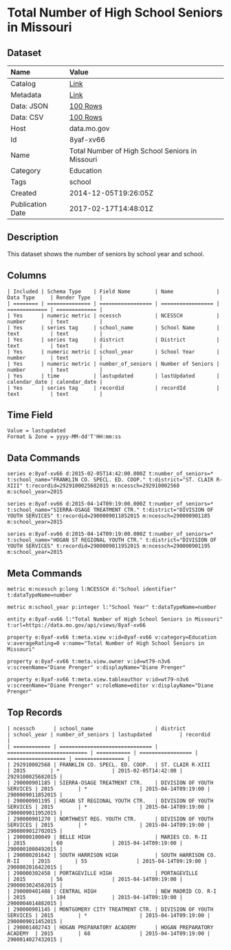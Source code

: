 # Total Number of High School Seniors in Missouri

## Dataset

| Name | Value |
| :--- | :---- |
| Catalog | [Link](https://catalog.data.gov/dataset/test-data-2-678bc) |
| Metadata | [Link](https://data.mo.gov/api/views/8yaf-xv66) |
| Data: JSON | [100 Rows](https://data.mo.gov/api/views/8yaf-xv66/rows.json?max_rows=100) |
| Data: CSV | [100 Rows](https://data.mo.gov/api/views/8yaf-xv66/rows.csv?max_rows=100) |
| Host | data.mo.gov |
| Id | 8yaf-xv66 |
| Name | Total Number of High School Seniors in Missouri |
| Category | Education |
| Tags | school |
| Created | 2014-12-05T19:26:05Z |
| Publication Date | 2017-02-17T14:48:01Z |

## Description

This dataset shows the number of seniors by school year and school.

## Columns

```ls
| Included | Schema Type    | Field Name        | Name              | Data Type     | Render Type   |
| ======== | ============== | ================= | ================= | ============= | ============= |
| Yes      | numeric metric | ncessch           | NCESSCH           | number        | text          |
| Yes      | series tag     | school_name       | School Name       | text          | text          |
| Yes      | series tag     | district          | District          | text          | text          |
| Yes      | numeric metric | school_year       | School Year       | number        | text          |
| Yes      | numeric metric | number_of_seniors | Number of Seniors | number        | text          |
| Yes      | time           | lastupdated       | lastUpdated       | calendar_date | calendar_date |
| Yes      | series tag     | recordid          | recordId          | text          | text          |
```

## Time Field

```ls
Value = lastupdated
Format & Zone = yyyy-MM-dd'T'HH:mm:ss
```

## Data Commands

```ls
series e:8yaf-xv66 d:2015-02-05T14:42:00.000Z t:number_of_seniors=* t:school_name="FRANKLIN CO. SPECL. ED. COOP." t:district="ST. CLAIR R-XIII" t:recordid=2929100025682015 m:ncessch=292910002568 m:school_year=2015

series e:8yaf-xv66 d:2015-04-14T09:19:00.000Z t:number_of_seniors=* t:school_name="SIERRA-OSAGE TREATMENT CTR." t:district="DIVISION OF YOUTH SERVICES" t:recordid=2900009011852015 m:ncessch=290000901185 m:school_year=2015

series e:8yaf-xv66 d:2015-04-14T09:19:00.000Z t:number_of_seniors=* t:school_name="HOGAN ST REGIONAL YOUTH CTR." t:district="DIVISION OF YOUTH SERVICES" t:recordid=2900009011952015 m:ncessch=290000901195 m:school_year=2015
```

## Meta Commands

```ls
metric m:ncessch p:long l:NCESSCH d:"School identifier" t:dataTypeName=number

metric m:school_year p:integer l:"School Year" t:dataTypeName=number

entity e:8yaf-xv66 l:"Total Number of High School Seniors in Missouri" t:url=https://data.mo.gov/api/views/8yaf-xv66

property e:8yaf-xv66 t:meta.view v:id=8yaf-xv66 v:category=Education v:averageRating=0 v:name="Total Number of High School Seniors in Missouri"

property e:8yaf-xv66 t:meta.view.owner v:id=wt79-n3v6 v:screenName="Diane Prenger" v:displayName="Diane Prenger"

property e:8yaf-xv66 t:meta.view.tableauthor v:id=wt79-n3v6 v:screenName="Diane Prenger" v:roleName=editor v:displayName="Diane Prenger"
```

## Top Records

```ls
| ncessch      | school_name                    | district                   | school_year | number_of_seniors | lastupdated         | recordid         | 
| ============ | ============================== | ========================== | =========== | ================= | =================== | ================ | 
| 292910002568 | FRANKLIN CO. SPECL. ED. COOP.  | ST. CLAIR R-XIII           | 2015        | *                 | 2015-02-05T14:42:00 | 2929100025682015 | 
| 290000901185 | SIERRA-OSAGE TREATMENT CTR.    | DIVISION OF YOUTH SERVICES | 2015        | *                 | 2015-04-14T09:19:00 | 2900009011852015 | 
| 290000901195 | HOGAN ST REGIONAL YOUTH CTR.   | DIVISION OF YOUTH SERVICES | 2015        | *                 | 2015-04-14T09:19:00 | 2900009011952015 | 
| 290000901270 | NORTHWEST REG. YOUTH CTR.      | DIVISION OF YOUTH SERVICES | 2015        | *                 | 2015-04-14T09:19:00 | 2900009012702015 | 
| 290000100049 | BELLE HIGH                     | MARIES CO. R-II            | 2015        | 60                | 2015-04-14T09:19:00 | 2900001000492015 | 
| 290000201642 | SOUTH HARRISON HIGH            | SOUTH HARRISON CO. R-II    | 2015        | 55                | 2015-04-14T09:19:00 | 2900002016422015 | 
| 290000302458 | PORTAGEVILLE HIGH              | PORTAGEVILLE               | 2015        | 56                | 2015-04-14T09:19:00 | 2900003024582015 | 
| 290000401488 | CENTRAL HIGH                   | NEW MADRID CO. R-I         | 2015        | 104               | 2015-04-14T09:19:00 | 2900004014882015 | 
| 290000901145 | MONTGOMERY CITY TREATMENT CTR. | DIVISION OF YOUTH SERVICES | 2015        | *                 | 2015-04-14T09:19:00 | 2900009011452015 | 
| 290001402743 | HOGAN PREPARATORY ACADEMY      | HOGAN PREPARATORY ACADEMY  | 2015        | 68                | 2015-04-14T09:19:00 | 2900014027432015 | 
```